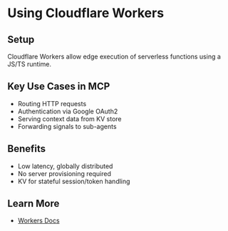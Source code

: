 # Using Cloudflare Workers

## Setup
Cloudflare Workers allow edge execution of serverless functions using a JS/TS runtime.

## Key Use Cases in MCP
- Routing HTTP requests
- Authentication via Google OAuth2
- Serving context data from KV store
- Forwarding signals to sub-agents

## Benefits
- Low latency, globally distributed
- No server provisioning required
- KV for stateful session/token handling

## Learn More
- [Workers Docs](https://developers.cloudflare.com/workers)